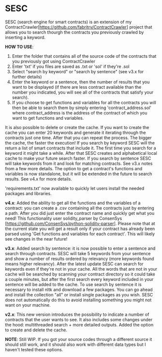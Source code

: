 # SESC
SESC (search engine for smart contracts) is an extension of my ContractCrawler[https://github.com/fabritrv/ContractCrawler] project that allows you to search thourgh the contracts you previously crawled by inserting a keyword.


**HOW TO USE**:
1. Enter the folder that contains all of the source code of the contracts that you previously got using ContractCrawler
2. Enter 'txt' if you files are saved as .txt or 'sol' if they're .sol
3. Select "search by keyword" or "search by sentence" (see v3.x for further details)
4. Enter the keyword or a sentence, then the number of results that you want to be displayed (if there are less contract available than the number you indicated, you will see all of the contracts that satisfy your search).
5. If you choose to get functions and variables for all the contracts you will then be able to search them by simply entering 'contract_address.sol' where contract_address is the address of the contract of which you want to get functions and variables.

It is also possible to delete or create the cache. If you want to create the cache you can enter 20 keywords and generate it iterating through the contracts just one time. After that you can repeat the process. The bigger the cache, the faster the execution!
If you search by keyword SESC will the return a list of smart contracts that include it. The first time you search for a keyword it might take a while. After that SESC creates and alphabetical local cache to make your future search faster.
If you search by sentence SESC will take keywords from it and look for matching contracts. See v3.x notes from a few more details.
The option to get a contract's functions and variables is now standalone, but it will be extended in the future to search results. See v4.x for more details.

'requirements.txt' now available to quickly let users install the needed packages and libraries.


**v4.x**:
Added the ability to get all the functions and the variables of a contract: you can create a .csv containing all the contracts just by entering a path. After you did just enter the contract name and quickly get what you need! This functionality user solidity_parser by ConsenSys [https://github.com/ConsenSys/python-solidity-parser].
Please note that at the current state you will get a result only if your contract has already been parsed using 'Get functions and variables for each contract'. This will likely see changes in the near future!


**v3.x**:
Added search by sentence: it is now possible to enter a sentence and search through contracts. SESC will take 5 keywords from your sentence and show a number of results ordered by relevancy (more keywords found means higher relevancy). After the latest update SESC can search for keywords even if they're not in your cache. All the words that are not in your cache will be searched by scanning your contract directory so it could take a couple minutes, but after the first search every keyword included in your sentence will be added to the cache.
To use search by sentence it is necessary to install nltk and download a few packages. You can go ahead and install the collection "all" or install single packages as you wish. SESC does not automatically do this to avoid installing something you might not want on your machine.


**v2.x**:
This new version introduces the possibility to indicate a number of contracts that the user wants to see. It also includes some changes under the hood: multithreaded search + more detailed outputs.
Added the option to create and delete the cache.


**NOTE**:
Still WIP. If you got your source codes through a different source it should still work, and it should also work with different data types but I haven't tested these options.
